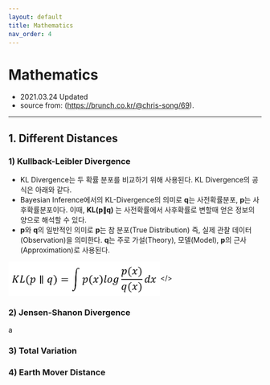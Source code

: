 ```yaml
---
layout: default
title: Mathematics
nav_order: 4
---
```


# Mathematics
- 2021.03.24 Updated
- source from: (https://brunch.co.kr/@chris-song/69).

---
## 1. Different Distances

### 1) Kullback-Leibler Divergence
- KL Divergence는 두 확률 분포를 비교하기 위해 사용된다. KL Divergence의 공식은 아래와 같다.  
- Bayesian Inference에서의 KL-Divergence의 의미로 **q**는 사전확률분포, **p**는 사후확률분포이다. 이때, **KL(p∥q)** 는 사전확률에서 사후확률로 변할때 얻은 정보의 양으로 해석할 수 있다.  
- **p**와 **q**의 일반적인 의미로 **p**는 참 분포(True Distribution) 즉, 실제 관찰 데이터(Observation)을 의미한다. **q**는 주로 가설(Theory), 모델(Model), **p**의 근사(Approximation)로 사용된다.

<img src='/figure/formula/KLD.PNG' height="60%" width="60%" align="center"/></>  
  
### 2) Jensen-Shanon Divergence
a
### 3) Total Variation

### 4) Earth Mover Distance
